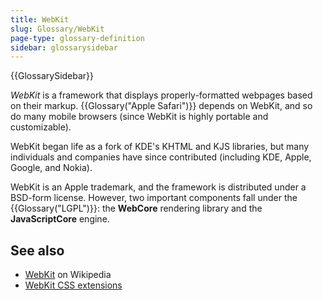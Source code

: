```yaml
---
title: WebKit
slug: Glossary/WebKit
page-type: glossary-definition
sidebar: glossarysidebar
---
```


{{GlossarySidebar}}

_WebKit_ is a framework that displays properly-formatted webpages based on their markup. {{Glossary("Apple Safari")}} depends on WebKit, and so do many mobile browsers (since WebKit is highly portable and customizable).

WebKit began life as a fork of KDE's KHTML and KJS libraries, but many individuals and companies have since contributed (including KDE, Apple, Google, and Nokia).

WebKit is an Apple trademark, and the framework is distributed under a BSD-form license. However, two important components fall under the {{Glossary("LGPL")}}: the **WebCore** rendering library and the **JavaScriptCore** engine.

## See also

- [WebKit](https://en.wikipedia.org/wiki/WebKit) on Wikipedia
- [WebKit CSS extensions](/en-US/docs/Web/CSS/WebKit_Extensions)
